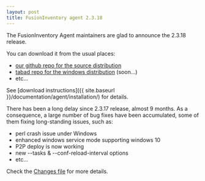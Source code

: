 ```yaml
---
layout: post
title: FusionInventory agent 2.3.18
---
```


The FusionInventory Agent maintainers are glad to announce the 2.3.18 release.

You can download it from the usual places:

* [our github repo for the source distribution](https://github.com/fusioninventory/fusioninventory-agent/releases/tag/2.3.18)
* [tabad repo for the windows distribution](https://github.com/tabad/fusioninventory-agent-windows-installer/releases) (soon...)
* etc...

See [download instructions]({{ site.baseurl }}/documentation/agent/installation/) for details.

There has been a long delay since 2.3.17 release, almost 9 months. As a consequence, a large number of bug fixes have been accumulated, some of them fixing long-standing issues, such as:

- perl crash issue under Windows
- enhanced windows service mode supporting windows 10
- P2P deploy is now working
- new --tasks & --conf-reload-interval options
- etc...

Check the [Changes file](https://github.com/fusioninventory/fusioninventory-agent/blob/2.3.18/Changes) for more details.
